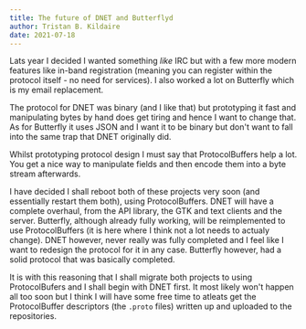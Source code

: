```yaml
---
title: The future of DNET and Butterflyd
author: Tristan B. Kildaire
date: 2021-07-18
---
```


Lats year I decided I wanted something _like_ IRC but with a few more modern features like in-band registration (meaning you can register within the protocol itself - no need for services). I also worked a lot on Butterfly which is my email replacement.

The protocol for DNET was binary (and I like that) but prototyping it fast and manipulating bytes by hand does get tiring and hence I want to change that. As for Butterfly it uses JSON and I want it to be binary but don't want to fall into the same trap that DNET originally did.

Whilst prototyping protocol design I must say that ProtocolBuffers help a lot. You get a nice way to manipulate fields and then encode them into a byte stream afterwards.

I have decided I shall reboot both of these projects very soon (and essentially restart them both), using ProtocolBuffers. DNET will have a complete overhaul, from the API library, the GTK and text clients and the server. Butterfly, although already fully working, will be reimplemented to use ProtocolBuffers (it is here where I think not a lot needs to actualy change). DNET however, never really was fully completed and I feel like I want to redesign the protocol for it in any case. Butterfly however, had a solid protocol that was basically completed.


It is with this reasoning that I shall migrate both projects to using ProtocolBufers and I shall begin with DNET first. It most likely won't
happen all too soon but I think I will have some free time to atleats get the ProtocolBuffer descriptors (the `.proto` files) written up and uploaded to the repositories.